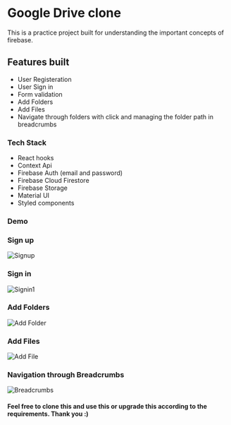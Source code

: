 # Google Drive clone

This is a practice project built for understanding the important concepts of firebase.

## Features built

* User Registeration
* User Sign in
* Form validation
* Add Folders
* Add Files
* Navigate through folders with click and managing the folder path in breadcrumbs

### Tech Stack

* React hooks
* Context Api
* Firebase Auth (email and password)
* Firebase Cloud Firestore
* Firebase Storage
* Material UI
* Styled components

### Demo

### Sign up
![Signup](https://user-images.githubusercontent.com/42139446/116241334-6b236180-a782-11eb-98e3-c71f2ea0ac2b.gif)

### Sign in
![Signin1](https://user-images.githubusercontent.com/42139446/116241363-770f2380-a782-11eb-88ab-add49120f2ba.gif)

### Add Folders
![Add Folder](https://user-images.githubusercontent.com/42139446/116241411-7ecec800-a782-11eb-9efc-af6790e03448.gif)

### Add Files
![Add File](https://user-images.githubusercontent.com/42139446/116241456-87bf9980-a782-11eb-8a6d-298ae7932df8.gif)

### Navigation through Breadcrumbs
![Breadcrumbs](https://user-images.githubusercontent.com/42139446/116241501-94dc8880-a782-11eb-8278-8cd3a1e2c1e0.gif)

#### Feel free to clone this and use this or upgrade this according to the requirements. Thank you :)
